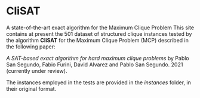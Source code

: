 ﻿# CliSAT
A state-of-the-art exact algorithm for the Maximum Clique Problem
This site contains at present the 501 dataset of structured clique instances tested by the algorithm **CliSAT** for the Maximum Clique Problem (MCP) described in the following paper:

*A SAT-based exact algorithm for hard maximum clique problems* by Pablo San Segundo, Fabio Furini, David Alvarez and Pablo San Segundo. 2021 (currently under review). 

The instances employed in the tests are provided in the *instances* folder, in their original format.


